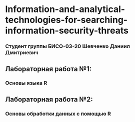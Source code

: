 # Information-and-analytical-technologies-for-searching-information-security-threats

### Студент группы БИСО-03-20 Шевченко Даниил Дмитриевич

## Лабораторная работа №1:
### Основы языка R
## Лабораторная работа №2:
### Основы обработки данных с помощью R
